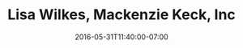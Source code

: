 ---
title: "Lisa Wilkes, Mackenzie Keck, Inc"
description: " "
date: "2016-05-31T11:40:00-07:00"
quote: "Steve is a great talent. His creativity as well as his ability to work with all of our preconceived ideas make him a very valuable addition to our team. He has taken 2 half-baked ideas from us and made them into very creative and finished products."
---